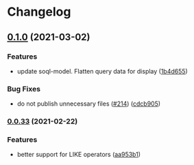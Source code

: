 # Changelog

## [0.1.0](https://www.github.com/forcedotcom/soql-tooling/compare/v0.0.33...v0.1.0) (2021-03-02)


### Features

* update soql-model. Flatten query data for display ([1b4d655](https://www.github.com/forcedotcom/soql-tooling/commit/1b4d65542a6c2337ccf36efae2224bf25f9f5f62))


### Bug Fixes

* do not publish unnecessary files ([#214](https://www.github.com/forcedotcom/soql-tooling/issues/214)) ([cdcb905](https://www.github.com/forcedotcom/soql-tooling/commit/cdcb905c2a90773c2f9e26e2f51acfcc098c0ffc))

### [0.0.33](https://www.github.com/forcedotcom/soql-tooling/compare/soql-builder-ui-v0.0.32...v0.0.33) (2021-02-22)

### Features

- better support for LIKE operators ([aa953b1](https://github.com/forcedotcom/soql-tooling/commit/198fe5596d3414f744ba82ec0168e59bfaa953b1))
